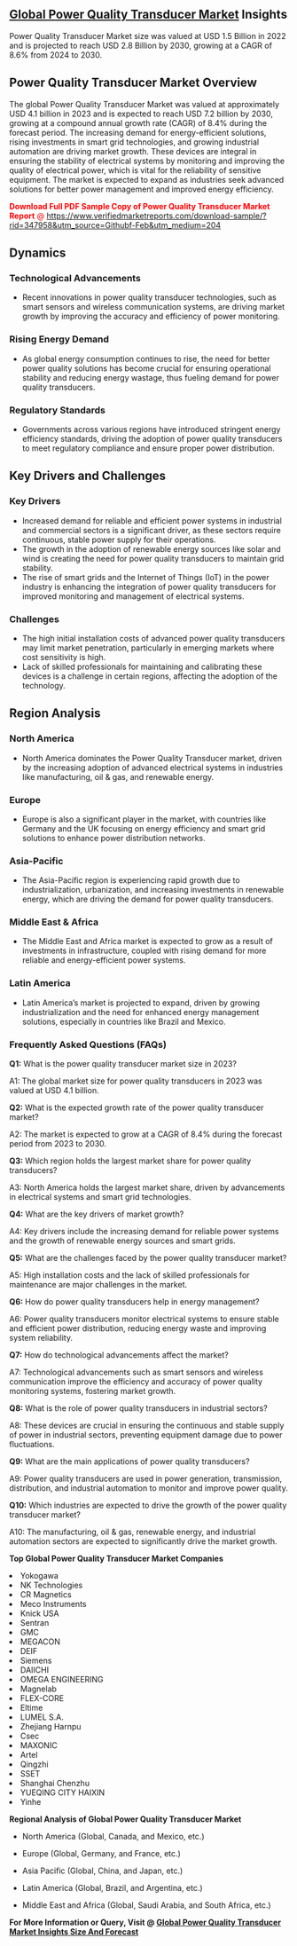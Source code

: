 <h2><a href="https://www.verifiedmarketreports.com/download-sample/?rid=347958&amp;utm_source=Githubf&amp;utm_medium=204" target="_blank">Global Power Quality Transducer Market</a> Insights</h2><p>Power Quality Transducer Market size was valued at USD 1.5 Billion in 2022 and is projected to reach USD 2.8 Billion by 2030, growing at a CAGR of 8.6% from 2024 to 2030.</p><p> <h2>Power Quality Transducer Market Overview</h2> <p>The global Power Quality Transducer Market was valued at approximately USD 4.1 billion in 2023 and is expected to reach USD 7.2 billion by 2030, growing at a compound annual growth rate (CAGR) of 8.4% during the forecast period. The increasing demand for energy-efficient solutions, rising investments in smart grid technologies, and growing industrial automation are driving market growth. These devices are integral in ensuring the stability of electrical systems by monitoring and improving the quality of electrical power, which is vital for the reliability of sensitive equipment. The market is expected to expand as industries seek advanced solutions for better power management and improved energy efficiency.</p> <p><p><span class=""><span style="color: #ff0000;"><strong>Download Full PDF Sample Copy of Power Quality Transducer Market Report</strong> @ </span><a href="https://www.verifiedmarketreports.com/download-sample/?rid=347958&amp;utm_source=Githubf-Feb&amp;utm_medium=204" target="_blank">https://www.verifiedmarketreports.com/download-sample/?rid=347958&amp;utm_source=Githubf-Feb&amp;utm_medium=204</a></span></p></p> <h2>Dynamics</h2> <h3>Technological Advancements</h3> <ul> <li>Recent innovations in power quality transducer technologies, such as smart sensors and wireless communication systems, are driving market growth by improving the accuracy and efficiency of power monitoring.</li> </ul> <h3>Rising Energy Demand</h3> <ul> <li>As global energy consumption continues to rise, the need for better power quality solutions has become crucial for ensuring operational stability and reducing energy wastage, thus fueling demand for power quality transducers.</li> </ul> <h3>Regulatory Standards</h3> <ul> <li>Governments across various regions have introduced stringent energy efficiency standards, driving the adoption of power quality transducers to meet regulatory compliance and ensure proper power distribution.</li> </ul> <h2>Key Drivers and Challenges</h2> <h3>Key Drivers</h3> <ul> <li>Increased demand for reliable and efficient power systems in industrial and commercial sectors is a significant driver, as these sectors require continuous, stable power supply for their operations.</li> <li>The growth in the adoption of renewable energy sources like solar and wind is creating the need for power quality transducers to maintain grid stability.</li> <li>The rise of smart grids and the Internet of Things (IoT) in the power industry is enhancing the integration of power quality transducers for improved monitoring and management of electrical systems.</li> </ul> <h3>Challenges</h3> <ul> <li>The high initial installation costs of advanced power quality transducers may limit market penetration, particularly in emerging markets where cost sensitivity is high.</li> <li>Lack of skilled professionals for maintaining and calibrating these devices is a challenge in certain regions, affecting the adoption of the technology.</li> </ul> <h2>Region Analysis</h2> <h3>North America</h3> <ul> <li>North America dominates the Power Quality Transducer market, driven by the increasing adoption of advanced electrical systems in industries like manufacturing, oil & gas, and renewable energy.</li> </ul> <h3>Europe</h3> <ul> <li>Europe is also a significant player in the market, with countries like Germany and the UK focusing on energy efficiency and smart grid solutions to enhance power distribution networks.</li> </ul> <h3>Asia-Pacific</h3> <ul> <li>The Asia-Pacific region is experiencing rapid growth due to industrialization, urbanization, and increasing investments in renewable energy, which are driving the demand for power quality transducers.</li> </ul> <h3>Middle East & Africa</h3> <ul> <li>The Middle East and Africa market is expected to grow as a result of investments in infrastructure, coupled with rising demand for more reliable and energy-efficient power systems.</li> </ul> <h3>Latin America</h3> <ul> <li>Latin America’s market is projected to expand, driven by growing industrialization and the need for enhanced energy management solutions, especially in countries like Brazil and Mexico.</li> </ul> <h3>Frequently Asked Questions (FAQs)</h3> <p><b>Q1:</b> What is the power quality transducer market size in 2023?</p> <p>A1: The global market size for power quality transducers in 2023 was valued at USD 4.1 billion.</p> <p><b>Q2:</b> What is the expected growth rate of the power quality transducer market?</p> <p>A2: The market is expected to grow at a CAGR of 8.4% during the forecast period from 2023 to 2030.</p> <p><b>Q3:</b> Which region holds the largest market share for power quality transducers?</p> <p>A3: North America holds the largest market share, driven by advancements in electrical systems and smart grid technologies.</p> <p><b>Q4:</b> What are the key drivers of market growth?</p> <p>A4: Key drivers include the increasing demand for reliable power systems and the growth of renewable energy sources and smart grids.</p> <p><b>Q5:</b> What are the challenges faced by the power quality transducer market?</p> <p>A5: High installation costs and the lack of skilled professionals for maintenance are major challenges in the market.</p> <p><b>Q6:</b> How do power quality transducers help in energy management?</p> <p>A6: Power quality transducers monitor electrical systems to ensure stable and efficient power distribution, reducing energy waste and improving system reliability.</p> <p><b>Q7:</b> How do technological advancements affect the market?</p> <p>A7: Technological advancements such as smart sensors and wireless communication improve the efficiency and accuracy of power quality monitoring systems, fostering market growth.</p> <p><b>Q8:</b> What is the role of power quality transducers in industrial sectors?</p> <p>A8: These devices are crucial in ensuring the continuous and stable supply of power in industrial sectors, preventing equipment damage due to power fluctuations.</p> <p><b>Q9:</b> What are the main applications of power quality transducers?</p> <p>A9: Power quality transducers are used in power generation, transmission, distribution, and industrial automation to monitor and improve power quality.</p> <p><b>Q10:</b> Which industries are expected to drive the growth of the power quality transducer market?</p> <p>A10: The manufacturing, oil & gas, renewable energy, and industrial automation sectors are expected to significantly drive the market growth.</p> </p><p><strong>Top Global Power Quality Transducer Market Companies</strong></p><div data-test-id=""><p><li>Yokogawa</li><li> NK Technologies</li><li> CR Magnetics</li><li> Meco Instruments</li><li> Knick USA</li><li> Sentran</li><li> GMC</li><li> MEGACON</li><li> DEIF</li><li> Siemens</li><li> DAIICHI</li><li> OMEGA ENGINEERING</li><li> Magnelab</li><li> FLEX-CORE</li><li> Eltime</li><li> LUMEL S.A.</li><li> Zhejiang Harnpu</li><li> Csec</li><li> MAXONIC</li><li> Artel</li><li> Qingzhi</li><li> SSET</li><li> Shanghai Chenzhu</li><li> YUEQING CITY HAIXIN</li><li> Yinhe</li></p><div><strong>Regional Analysis of&nbsp;Global Power Quality Transducer Market</strong></div><ul><li dir="ltr"><p dir="ltr">North America&nbsp;(Global, Canada, and Mexico, etc.)</p></li><li dir="ltr"><p dir="ltr">Europe (Global, Germany, and France, etc.)</p></li><li dir="ltr"><p dir="ltr">Asia Pacific&nbsp;(Global, China, and Japan, etc.)</p></li><li dir="ltr"><p dir="ltr">Latin America&nbsp;(Global, Brazil, and Argentina, etc.)</p></li><li dir="ltr">Middle East and Africa&nbsp;(Global, Saudi Arabia, and South Africa, etc.)</li></ul><p><strong>For More Information or Query, Visit @&nbsp;</strong><strong><a href="https://www.verifiedmarketreports.com/product/power-quality-transducer-market/?utm_source=Githubf&amp;utm_medium=204" target="_blank">Global Power Quality Transducer Market Insights Size And Forecast</a></strong></p></div>
